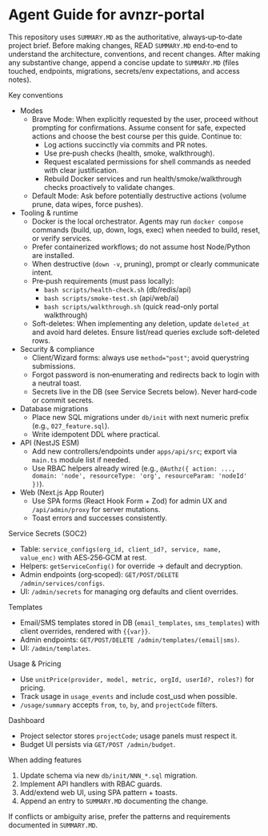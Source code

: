 # Agent Guide for avnzr-portal

This repository uses `SUMMARY.MD` as the authoritative, always‑up‑to‑date project brief. Before making changes, READ `SUMMARY.MD` end‑to‑end to understand the architecture, conventions, and recent changes. After making any substantive change, append a concise update to `SUMMARY.MD` (files touched, endpoints, migrations, secrets/env expectations, and access notes).

Key conventions
- Modes
  - Brave Mode: When explicitly requested by the user, proceed without prompting for confirmations. Assume consent for safe, expected actions and choose the best course per this guide. Continue to:
    - Log actions succinctly via commits and PR notes.
    - Use pre‑push checks (health, smoke, walkthrough).
    - Request escalated permissions for shell commands as needed with clear justification.
    - Rebuild Docker services and run health/smoke/walkthrough checks proactively to validate changes.
  - Default Mode: Ask before potentially destructive actions (volume prune, data wipes, force pushes).
- Tooling & runtime
  - Docker is the local orchestrator. Agents may run `docker compose` commands (build, up, down, logs, exec) when needed to build, reset, or verify services.
  - Prefer containerized workflows; do not assume host Node/Python are installed.
  - When destructive (`down -v`, pruning), prompt or clearly communicate intent.
  - Pre‑push requirements (must pass locally):
    - `bash scripts/health-check.sh` (db/redis/api)
    - `bash scripts/smoke-test.sh` (api/web/ai)
    - `bash scripts/walkthrough.sh` (quick read-only portal walkthrough)
  - Soft-deletes: When implementing any deletion, update `deleted_at` and avoid hard deletes. Ensure list/read queries exclude soft-deleted rows.
- Security & compliance
  - Client/Wizard forms: always use `method="post"`; avoid querystring submissions.
  - Forgot password is non‑enumerating and redirects back to login with a neutral toast.
  - Secrets live in the DB (see Service Secrets below). Never hard‑code or commit secrets.
- Database migrations
  - Place new SQL migrations under `db/init` with next numeric prefix (e.g., `027_feature.sql`).
  - Write idempotent DDL where practical.
- API (NestJS ESM)
  - Add new controllers/endpoints under `apps/api/src`; export via `main.ts` module list if needed.
  - Use RBAC helpers already wired (e.g., `@Authz({ action: ..., domain: 'node', resourceType: 'org', resourceParam: 'nodeId' })`).
- Web (Next.js App Router)
  - Use SPA forms (React Hook Form + Zod) for admin UX and `/api/admin/proxy` for server mutations.
  - Toast errors and successes consistently.

Service Secrets (SOC2)
- Table: `service_configs(org_id, client_id?, service, name, value_enc)` with AES‑256‑GCM at rest.
- Helpers: `getServiceConfig()` for override → default and decryption.
- Admin endpoints (org‑scoped): `GET/POST/DELETE /admin/services/configs`.
- UI: `/admin/secrets` for managing org defaults and client overrides.

Templates
- Email/SMS templates stored in DB (`email_templates`, `sms_templates`) with client overrides, rendered with `{{var}}`.
- Admin endpoints: `GET/POST/DELETE /admin/templates/(email|sms)`.
- UI: `/admin/templates`.

Usage & Pricing
- Use `unitPrice(provider, model, metric, orgId, userId?, roles?)` for pricing.
- Track usage in `usage_events` and include cost_usd when possible.
- `/usage/summary` accepts `from`, `to`, `by`, and `projectCode` filters.

Dashboard
- Project selector stores `projectCode`; usage panels must respect it.
- Budget UI persists via `GET/POST /admin/budget`.

When adding features
1) Update schema via new `db/init/NNN_*.sql` migration.
2) Implement API handlers with RBAC guards.
3) Add/extend web UI, using SPA pattern + toasts.
4) Append an entry to `SUMMARY.MD` documenting the change.

If conflicts or ambiguity arise, prefer the patterns and requirements documented in `SUMMARY.MD`.
